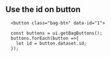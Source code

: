 


## Use the id on button
```
  <button class="bag-btn" data-id="1">
```

```
  const buttons = ui.getBagButtons();
  buttons.forEach(button =>{
    let id = button.dataset.id;
  });
```